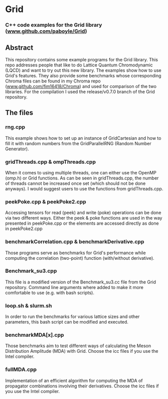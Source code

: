 # Grid
### C++ code examples for the Grid library (www.github.com/paboyle/Grid)

## Abstract
This repository contains some example programs for the Grid library. This repo addresses people that like to do Lattice Quantum Chromodynamic (LQCD) and want to try out this new library. The examples show how to use Grid's features. They also provide some benchmarks whose corresponding Chroma files can be found in my Chroma repo (www.github.com/fim16418/Chroma) and used for comparison of the two libraries. For the compilation I used the release/v0.7.0 branch of the Grid repository.

## The files
### rng.cpp
This example shows how to set up an instance of GridCartesian and how to fill it with random numbers from the GridParallelRNG (Random Number Generator).

### gridThreads.cpp & ompThreads.cpp
When it comes to using multiple threads, one can either use the OpenMP (omp.h) or Grid functions. As can be seen in gridThreads.cpp, the number of threads cannot be increased once set (which should not be done anyways). I would suggest users to use the functions from gridThreads.cpp.

### peekPoke.cpp & peekPoke2.cpp
Accessing tensors for read (peek) and write (poke) operations can be done via two different ways. Either the peek & poke functions are used in the way presented in peekPoke.cpp or the elements are accessed directly as done in peekPoke2.cpp

### benchmarkCorrelation.cpp & benchmarkDerivative.cpp
Those programs serve as benchmarks for Grid's performance while computing the correlation (two-point) function (with/without derivative).

### Benchmark_su3.cpp
This file is a modified version of the Benchmark_su3.cc file from the Grid repository. Command line arguments where added to make it more comfortable to use (e.g. with bash scripts).

### loop.sh & slurm.sh
In order to run the benchmarks for various lattice sizes and other parameters, this bash script can be modified and executed.

### benchmarkMDA[x].cpp
Those benchmarks aim to test different ways of calculating the Meson Distribution Amplitude (MDA) with Grid. Choose the icc files if you use the Intel compiler.

### fullMDA.cpp
Implementation of an efficient algorithm for computing the MDA of propagator combinations involving their derivatives. Choose the icc files if you use the Intel compiler.
